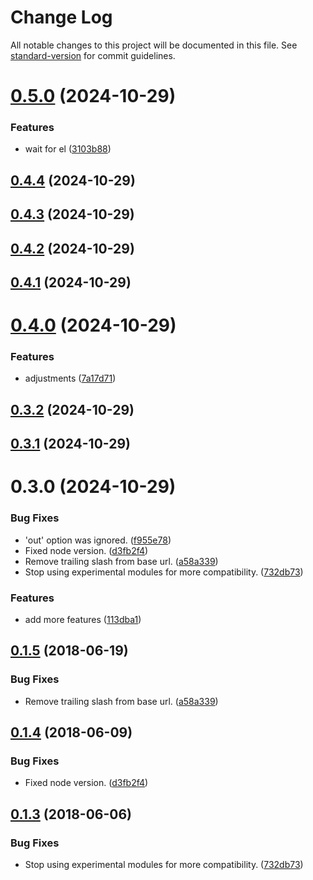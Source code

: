 # Change Log

All notable changes to this project will be documented in this file. See [standard-version](https://github.com/conventional-changelog/standard-version) for commit guidelines.

<a name="0.5.0"></a>
# [0.5.0](https://github.com/wmdigi/gitbook-printer/compare/v0.4.4...v0.5.0) (2024-10-29)


### Features

* wait for el ([3103b88](https://github.com/wmdigi/gitbook-printer/commit/3103b88))



<a name="0.4.4"></a>
## [0.4.4](https://github.com/wmdigi/gitbook-printer/compare/v0.4.3...v0.4.4) (2024-10-29)



<a name="0.4.3"></a>
## [0.4.3](https://github.com/wmdigi/gitbook-printer/compare/v0.4.2...v0.4.3) (2024-10-29)



<a name="0.4.2"></a>
## [0.4.2](https://github.com/wmdigi/gitbook-printer/compare/v0.4.1...v0.4.2) (2024-10-29)



<a name="0.4.1"></a>
## [0.4.1](https://github.com/wmdigi/gitbook-printer/compare/v0.4.0...v0.4.1) (2024-10-29)



<a name="0.4.0"></a>
# [0.4.0](https://github.com/wmdigi/gitbook-printer/compare/v0.3.2...v0.4.0) (2024-10-29)


### Features

* adjustments ([7a17d71](https://github.com/wmdigi/gitbook-printer/commit/7a17d71))



<a name="0.3.2"></a>
## [0.3.2](https://github.com/wmdigi/gitbook-printer/compare/v0.3.1...v0.3.2) (2024-10-29)



<a name="0.3.1"></a>
## [0.3.1](https://github.com/wmdigi/gitbook-printer/compare/v0.3.0...v0.3.1) (2024-10-29)



<a name="0.3.0"></a>
# 0.3.0 (2024-10-29)


### Bug Fixes

* 'out' option was ignored. ([f955e78](https://github.com/wmdigi/gitbook-printer/commit/f955e78))
* Fixed node version. ([d3fb2f4](https://github.com/wmdigi/gitbook-printer/commit/d3fb2f4))
* Remove trailing slash from base url. ([a58a339](https://github.com/wmdigi/gitbook-printer/commit/a58a339))
* Stop using experimental modules for more compatibility. ([732db73](https://github.com/wmdigi/gitbook-printer/commit/732db73))


### Features

* add more features ([113dba1](https://github.com/wmdigi/gitbook-printer/commit/113dba1))



<a name="0.1.5"></a>
## [0.1.5](https://github.com/wishtack/gitbook-printer/compare/v0.1.4...v0.1.5) (2018-06-19)


### Bug Fixes

* Remove trailing slash from base url. ([a58a339](https://github.com/wishtack/gitbook-printer/commit/a58a339))



<a name="0.1.4"></a>
## [0.1.4](https://github.com/wishtack/gitbook-printer/compare/v0.1.3...v0.1.4) (2018-06-09)


### Bug Fixes

* Fixed node version. ([d3fb2f4](https://github.com/wishtack/gitbook-printer/commit/d3fb2f4))



<a name="0.1.3"></a>
## [0.1.3](https://github.com/wishtack/gitbook-printer/compare/v0.1.2...v0.1.3) (2018-06-06)


### Bug Fixes

* Stop using experimental modules for more compatibility. ([732db73](https://github.com/wishtack/gitbook-printer/commit/732db73))
